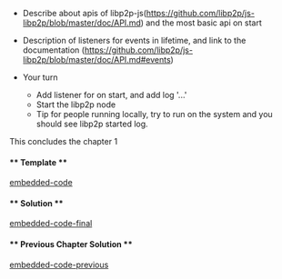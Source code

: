 * Describe about apis of libp2p-js(https://github.com/libp2p/js-libp2p/blob/master/doc/API.md) and the most basic api on start 
* Description of listeners for events in lifetime, and link to the documentation (https://github.com/libp2p/js-libp2p/blob/master/doc/API.md#events)

* Your turn
    - Add listener for on start, and add log '...'
    - Start the libp2p node
    - Tip for people running locally, try to run on the system and you should see libp2p started log.

This concludes the chapter 1


<!-- tabs:start -->

#### ** Template **

[embedded-code](../assets/1/1.3-template-code.js ':include :type=code embed-template')

#### ** Solution **

[embedded-code-final](../assets/1/1.3-finished-code.js ':include :type=code embed-final')

#### ** Previous Chapter Solution **

[embedded-code-previous](../assets/1/1.2-finished-code.js ':include :type=code embed-previous')

<!-- tabs:end -->
